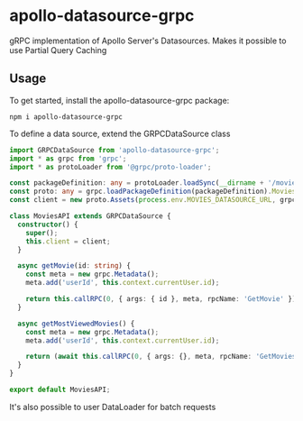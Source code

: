 # apollo-datasource-grpc
gRPC implementation of Apollo Server's Datasources. Makes it possible to use Partial Query Caching

## Usage

To get started, install the apollo-datasource-grpc package:

```
npm i apollo-datasource-grpc
```
To define a data source, extend the GRPCDataSource class 

```ts
import GRPCDataSource from 'apollo-datasource-grpc';
import * as grpc from 'grpc';
import * as protoLoader from '@grpc/proto-loader';

const packageDefinition: any = protoLoader.loadSync(__dirname + '/movies.proto');
const proto: any = grpc.loadPackageDefinition(packageDefinition).Movies;
const client = new proto.Assets(process.env.MOVIES_DATASOURCE_URL, grpc.credentials.createInsecure());

class MoviesAPI extends GRPCDataSource {
  constructor() {
    super();
    this.client = client;
  }

  async getMovie(id: string) {
    const meta = new grpc.Metadata();
    meta.add('userId', this.context.currentUser.id);

    return this.callRPC(0, { args: { id }, meta, rpcName: 'GetMovie' });
  }

  async getMostViewedMovies() {
    const meta = new grpc.Metadata();
    meta.add('userId', this.context.currentUser.id);

    return (await this.callRPC(0, { args: {}, meta, rpcName: 'GetMovies' }) as any).movies;
  }
}

export default MoviesAPI;
```

It's also possible to user DataLoader for batch requests
